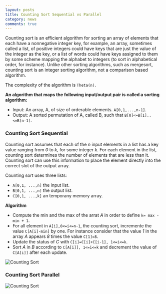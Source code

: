 ```yaml
---
layout: posts
title: Counting Sort Sequential vs Parallel
category: news
comments: true
---
```


Counting sort is an efficient algorithm for sorting an array of elements that each have a nonnegative integer key, for example, an array, sometimes called a list, of positive integers could have keys that are just the value of the integer as the key, or a list of words could have keys assigned to them by some scheme mapping the alphabet to integers (to sort in alphabetical order, for instance). Unlike other sorting algorithms, such as mergesort, counting sort is an integer sorting algorithm, not a comparison based algorithm. 

The complexity of the algorithm is `Theta(n)`.

**An algorithm that maps the following input/output pair is called a sorting algorithm:**

- Input: An array, A, of size  of orderable elements. `A[0,1,...,n-1]`.
- Output: A sorted permutation of A, called B, such that `B[0]<=B[1]..<=B[n-1]`.

### Counting Sort Sequential

Counting sort assumes that each of the _n_  input elements in a list has a key value ranging from _0_ to _k_, for some integer _k_.  For each element in the list, counting sort determines the number of elements that are less than it. Counting sort can use this information to place the element directly into the correct slot of the output array.

Counting sort uses three lists:

- `A[0,1, ...,n]` the input list.
- `B[0,1, ...,n]` the output list.
- `C[0,1, ...,k]` an temporany memory array.


**Algorithm**

- Compute the min and the max of the arrat _A_ in order to define `k= max - min + 1`.
- For all element in `A[i],0<=i<=n-1`, the counting sort, incremente the value `C[A[i]-min]` by one. For instance consider that the value _1_ in the array _A_ appears _8_ times the value `C[1]=8`.
- Update the status of _C_ with `C[i]=C[i]+C[i-1], 1<=i<=k`.
- Sort _A_ in _B_ according to `C[A[i]], 1<=i<=k` and decrement the value of `C[A[i]]` after each update.
 

![Counting Sort](https://spagnuolocarmine.github.io/assets/img/count.gif)

### Counting Sort Parallel


![Counting Sort](https://spagnuolocarmine.github.io/assets/img/countingpar.png)